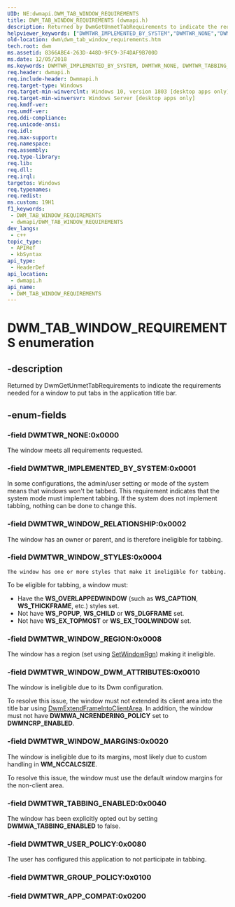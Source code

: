 ```yaml
---
UID: NE:dwmapi.DWM_TAB_WINDOW_REQUIREMENTS
title: DWM_TAB_WINDOW_REQUIREMENTS (dwmapi.h)
description: Returned by DwmGetUnmetTabRequirements to indicate the requirements needed for a window to put tabs in the application title bar.
helpviewer_keywords: ["DWMTWR_IMPLEMENTED_BY_SYSTEM","DWMTWR_NONE","DWMTWR_TABBING_ENABLED","DWMTWR_USER_POLICY","DWMTWR_WINDOW_DWM_ATTRIBUTES","DWMTWR_WINDOW_MARGINS","DWMTWR_WINDOW_REGION","DWMTWR_WINDOW_RELATIONSHIP","DWMTWR_WINDOW_STYLES","DWM_TAB_WINDOW_REQUIREMENTS","DWM_TAB_WINDOW_REQUIREMENTS enumeration [Desktop Window Manager]","dwm.dwm_tab_window_requirements","dwmapi/ DWMTWR_WINDOW_STYLES","dwmapi/DWMTWR_IMPLEMENTED_BY_SYSTEM","dwmapi/DWMTWR_NONE","dwmapi/DWMTWR_TABBING_ENABLED","dwmapi/DWMTWR_USER_POLICY","dwmapi/DWMTWR_WINDOW_DWM_ATTRIBUTES","dwmapi/DWMTWR_WINDOW_MARGINS","dwmapi/DWMTWR_WINDOW_REGION","dwmapi/DWMTWR_WINDOW_RELATIONSHIP","dwmapi/DWM_TAB_WINDOW_REQUIREMENTS"]
old-location: dwm\dwm_tab_window_requirements.htm
tech.root: dwm
ms.assetid: 8366ABE4-263D-448D-9FC9-3F4DAF9B700D
ms.date: 12/05/2018
ms.keywords: DWMTWR_IMPLEMENTED_BY_SYSTEM, DWMTWR_NONE, DWMTWR_TABBING_ENABLED, DWMTWR_USER_POLICY, DWMTWR_WINDOW_DWM_ATTRIBUTES, DWMTWR_WINDOW_MARGINS, DWMTWR_WINDOW_REGION, DWMTWR_WINDOW_RELATIONSHIP, DWMTWR_WINDOW_STYLES, DWM_TAB_WINDOW_REQUIREMENTS, DWM_TAB_WINDOW_REQUIREMENTS enumeration [Desktop Window Manager], dwm.dwm_tab_window_requirements, dwmapi/ DWMTWR_WINDOW_STYLES, dwmapi/DWMTWR_IMPLEMENTED_BY_SYSTEM, dwmapi/DWMTWR_NONE, dwmapi/DWMTWR_TABBING_ENABLED, dwmapi/DWMTWR_USER_POLICY, dwmapi/DWMTWR_WINDOW_DWM_ATTRIBUTES, dwmapi/DWMTWR_WINDOW_MARGINS, dwmapi/DWMTWR_WINDOW_REGION, dwmapi/DWMTWR_WINDOW_RELATIONSHIP, dwmapi/DWM_TAB_WINDOW_REQUIREMENTS
req.header: dwmapi.h
req.include-header: Dwmmapi.h
req.target-type: Windows
req.target-min-winverclnt: Windows 10, version 1803 [desktop apps only]
req.target-min-winversvr: Windows Server [desktop apps only]
req.kmdf-ver: 
req.umdf-ver: 
req.ddi-compliance: 
req.unicode-ansi: 
req.idl: 
req.max-support: 
req.namespace: 
req.assembly: 
req.type-library: 
req.lib: 
req.dll: 
req.irql: 
targetos: Windows
req.typenames: 
req.redist: 
ms.custom: 19H1
f1_keywords:
 - DWM_TAB_WINDOW_REQUIREMENTS
 - dwmapi/DWM_TAB_WINDOW_REQUIREMENTS
dev_langs:
 - c++
topic_type:
 - APIRef
 - kbSyntax
api_type:
 - HeaderDef
api_location:
 - dwmapi.h
api_name:
 - DWM_TAB_WINDOW_REQUIREMENTS
---
```


# DWM_TAB_WINDOW_REQUIREMENTS enumeration


## -description

Returned by DwmGetUnmetTabRequirements to indicate the requirements needed for a window to put tabs in the application title bar.

## -enum-fields

### -field DWMTWR_NONE:0x0000

The window meets all requirements requested.

### -field DWMTWR_IMPLEMENTED_BY_SYSTEM:0x0001

In some configurations, the admin/user setting or mode of the system means that windows won't be tabbed. This requirement indicates that the system mode must implement tabbing. If the system does not implement tabbing, nothing can be done to change this.

### -field DWMTWR_WINDOW_RELATIONSHIP:0x0002

The window has an owner or parent, and is therefore ineligible for tabbing.

### -field DWMTWR_WINDOW_STYLES:0x0004

    The window has one or more styles that make it ineligible for tabbing.


To be eligible for tabbing, a window must:

<ul>
<li>Have the <b>WS_OVERLAPPEDWINDOW</b> (such as <b>WS_CAPTION</b>, <b>WS_THICKFRAME</b>, etc.) styles set.</li>
<li>Not have <b>WS_POPUP</b>, <b>WS_CHILD</b> or <b>WS_DLGFRAME</b> set.</li>
<li>Not have <b>WS_EX_TOPMOST</b> or <b>WS_EX_TOOLWINDOW</b> set.
</li>
</ul>

### -field DWMTWR_WINDOW_REGION:0x0008

The window has a region (set using <a href="/windows/desktop/api/winuser/nf-winuser-setwindowrgn">SetWindowRgn</a>) making it ineligible.

### -field DWMTWR_WINDOW_DWM_ATTRIBUTES:0x0010

The window is ineligible due to its Dwm configuration.

To resolve this issue, the window must not extended its client area into the title bar using <a href="/windows/desktop/api/dwmapi/nf-dwmapi-dwmextendframeintoclientarea">DwmExtendFrameIntoClientArea</a>. In addition, the window must not have <b>DWMWA_NCRENDERING_POLICY</b> set to <b>DWMNCRP_ENABLED</b>.

### -field DWMTWR_WINDOW_MARGINS:0x0020

The window is ineligible due to its margins, most likely due to custom handling in <b>WM_NCCALCSIZE</b>. 

To resolve this issue, the window must use the default window margins for the non-client area.

### -field DWMTWR_TABBING_ENABLED:0x0040

The window has been explicitly opted out by setting <b>DWMWA_TABBING_ENABLED</b> to false.

### -field DWMTWR_USER_POLICY:0x0080

The user has configured this application to not participate in tabbing.

### -field DWMTWR_GROUP_POLICY:0x0100

### -field DWMTWR_APP_COMPAT:0x0200
